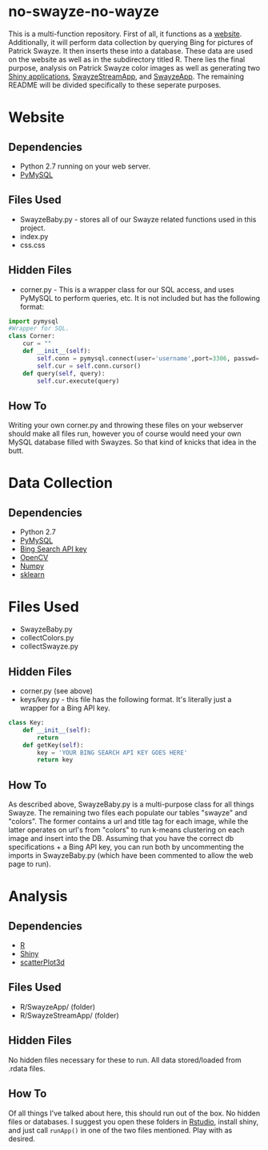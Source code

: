 no-swayze-no-wayze
==================
This is a multi-function repository. First of all, it functions as a [website](http://noswayzenowayze.com). Additionally, it will perform data collection by querying Bing for pictures of Patrick Swayze. It then inserts these into a database. These data are used on the website as well as in the subdirectory titled R. There lies the final purpose, analysis on Patrick Swayze color images as well as generating two [Shiny applications](http://shiny.rstudio.com/), [SwayzeStreamApp](http://swayzeallthewayze.shinyapps.io/SwayzeStreamApp), and [SwayzeApp](http://swayzeallthewayze.shinyapps.io/SwayzeApp).  The remaining README will be divided specifically to these seperate purposes.

# Website
## Dependencies
* Python 2.7 running on your web server.
* [PyMySQL](https://github.com/PyMySQL/PyMySQL)

## Files Used
* SwayzeBaby.py - stores all of our Swayze related functions used in this project.
* index.py
* css.css

## Hidden Files
* corner.py - This is a wrapper class for our SQL access, and uses PyMySQL to perform queries, etc. It is not included but has the following format:
```python
import pymysql
#Wrapper for SQL.
class Corner:
	cur = ""
	def __init__(self):
		self.conn = pymysql.connect(user='username',port=3306, passwd='password', host='yourHost', db='yourDatabase')
		self.cur = self.conn.cursor()
	def query(self, query):
		self.cur.execute(query)
```

## How To
Writing your own corner.py and throwing these files on your webserver should make all files run, however you of course would need your own MySQL database filled with Swayzes. So that kind of knicks that idea in the butt.


# Data Collection
## Dependencies
* Python 2.7
* [PyMySQL](https://github.com/PyMySQL/PyMySQL)
* [Bing Search API key](http://datamarket.azure.com/dataset/bing/search)
* [OpenCV](http://opencv.org/)
* [Numpy](http://www.numpy.org/)
* [sklearn](http://scikit-learn.org/stable/)

# Files Used
* SwayzeBaby.py
* collectColors.py
* collectSwayze.py

## Hidden Files
* corner.py (see above)
* keys/key.py - this file has the following format. It's literally just a wrapper for a Bing API key.
```python
class Key:
	def __init__(self):
		return
	def getKey(self):
		key = 'YOUR BING SEARCH API KEY GOES HERE'
		return key
```

## How To
As described above, SwayzeBaby.py is a multi-purpose class for all things Swayze. The remaining two files each populate our tables "swayze"  and "colors". The former contains a url and title tag for each image, while the latter operates on url's from "colors" to run k-means clustering on each image and insert into the DB. Assuming that you have the correct db specifications + a Bing API key, you can run both by uncommenting the imports in SwayzeBaby.py (which have been commented to allow the web page to run).

# Analysis
## Dependencies
* [R](http://www.r-project.org/)
* [Shiny](http://shiny.rstudio.com/)
* [scatterPlot3d](http://cran.r-project.org/web/packages/scatterplot3d/index.html)

## Files Used
* R/SwayzeApp/ (folder)
* R/SwayzeStreamApp/ (folder)

## Hidden Files
No hidden files necessary for these to run. All data stored/loaded from .rdata files. 

## How To
Of all things I've talked about here, this should run out of the box. No hidden files or databases. I suggest you open these folders in [Rstudio](http://www.rstudio.com/), install shiny, and just call `runApp()` in one of the two files mentioned. Play with as desired.
